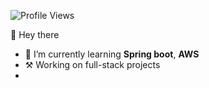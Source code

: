 ![Profile Views](https://komarev.com/ghpvc/?username=MohithChilakala&color=green)

👋 Hey there
  - 🌱 I’m currently learning <b>Spring boot</b>, <b>AWS</b>
  - ⚒️ Working on full-stack projects
  - 


<!--
  [![GitHub Streak](https://streak-stats.demolab.com?user=MohithChilakala&theme=dark&hide_border=true)](https://git.io/streak-stats) 
-->
